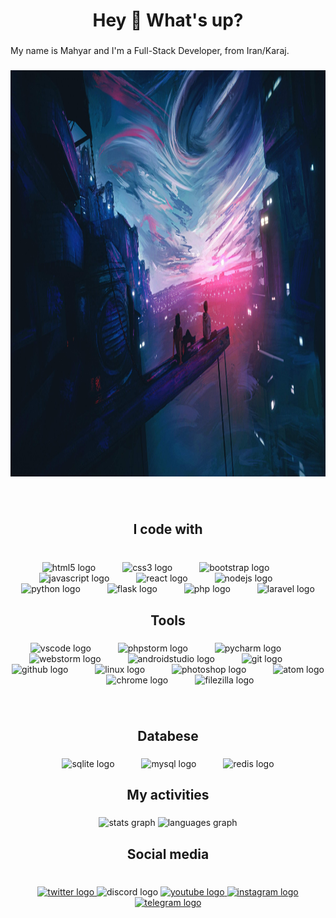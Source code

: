<h1 align="center">Hey 👋 What's up?</h1>

###

<p align="left">My name is Mahyar and I'm a Full-Stack Developer, from Iran/Karaj.</p>

###

<div align="center">
  <img height="650" src="https://raw.githubusercontent.com/DenverCoder1/minimalistic-wallpaper-collection/main/images/zakoriart-commission-piece-for-game.jpg"  />
</div>

###

<br clear="both">

<h2 align="center">I code with</h2>

###

<br clear="both">

<div align="center">
  <img src="https://cdn.jsdelivr.net/gh/devicons/devicon/icons/html5/html5-original.svg" height="100" alt="html5 logo"  />
  <img width="35" />
  <img src="https://cdn.jsdelivr.net/gh/devicons/devicon/icons/css3/css3-original.svg" height="100" alt="css3 logo"  />
  <img width="35" />
  <img src="https://cdn.jsdelivr.net/gh/devicons/devicon/icons/bootstrap/bootstrap-original.svg" height="100" alt="bootstrap logo"  />
  <img width="35" />
  <img src="https://cdn.jsdelivr.net/gh/devicons/devicon/icons/javascript/javascript-original.svg" height="100" alt="javascript logo"  />
  <img width="35" />
  <img src="https://cdn.jsdelivr.net/gh/devicons/devicon/icons/react/react-original.svg" height="100" alt="react logo"  />
  <img width="35" />
  <img src="https://cdn.jsdelivr.net/gh/devicons/devicon/icons/nodejs/nodejs-original.svg" height="100" alt="nodejs logo"  />
  <img width="35" />
  <img src="https://cdn.jsdelivr.net/gh/devicons/devicon/icons/python/python-original.svg" height="100" alt="python logo"  />
  <img width="35" />
  <img src="https://cdn.jsdelivr.net/gh/devicons/devicon/icons/flask/flask-original.svg" height="100" alt="flask logo"  />
  <img width="35" />
  <img src="https://cdn.simpleicons.org/php/777BB4" height="100" alt="php logo"  />
  <img width="35" />
  <img src="https://cdn.simpleicons.org/laravel/FF2D20" height="100" alt="laravel logo"  />
</div>

###

<h2 align="center">Tools</h2>

###

<div align="center">
  <img src="https://cdn.jsdelivr.net/gh/devicons/devicon/icons/vscode/vscode-original.svg" height="100" alt="vscode logo"  />
  <img width="35" />
  <img src="https://cdn.jsdelivr.net/gh/devicons/devicon/icons/phpstorm/phpstorm-original.svg" height="100" alt="phpstorm logo"  />
  <img width="35" />
  <img src="https://cdn.jsdelivr.net/gh/devicons/devicon/icons/pycharm/pycharm-original.svg" height="100" alt="pycharm logo"  />
  <img width="35" />
  <img src="https://cdn.jsdelivr.net/gh/devicons/devicon/icons/webstorm/webstorm-original.svg" height="100" alt="webstorm logo"  />
  <img width="35" />
  <img src="https://cdn.jsdelivr.net/gh/devicons/devicon/icons/androidstudio/androidstudio-original.svg" height="100" alt="androidstudio logo"  />
  <img width="35" />
  <img src="https://cdn.jsdelivr.net/gh/devicons/devicon/icons/git/git-original.svg" height="100" alt="git logo"  />
  <img width="35" />
  <img src="https://cdn.jsdelivr.net/gh/devicons/devicon/icons/github/github-original.svg" height="100" alt="github logo"  />
  <img width="35" />
  <img src="https://cdn.jsdelivr.net/gh/devicons/devicon/icons/linux/linux-original.svg" height="100" alt="linux logo"  />
  <img width="35" />
  <img src="https://cdn.jsdelivr.net/gh/devicons/devicon/icons/photoshop/photoshop-plain.svg" height="100" alt="photoshop logo"  />
  <img width="35" />
  <img src="https://cdn.jsdelivr.net/gh/devicons/devicon/icons/atom/atom-original.svg" height="100" alt="atom logo"  />
  <img width="35" />
  <img src="https://cdn.jsdelivr.net/gh/devicons/devicon/icons/chrome/chrome-original.svg" height="100" alt="chrome logo"  />
  <img width="35" />
  <img src="https://cdn.jsdelivr.net/gh/devicons/devicon/icons/filezilla/filezilla-plain.svg" height="100" alt="filezilla logo"  />
</div>

###

<br clear="both">

<h2 align="center">Databese</h2>

###

<div align="center">
  <img src="https://cdn.jsdelivr.net/gh/devicons/devicon/icons/sqlite/sqlite-original-wordmark.svg" height="100" alt="sqlite logo"  />
  <img width="35" />
  <img src="https://cdn.jsdelivr.net/gh/devicons/devicon/icons/mysql/mysql-original-wordmark.svg" height="100" alt="mysql logo"  />
  <img width="35" />
  <img src="https://cdn.jsdelivr.net/gh/devicons/devicon/icons/redis/redis-original-wordmark.svg" height="100" alt="redis logo"  />
</div>

###

<h2 align="center">My activities</h2>

###

<div align="center">
  <img src="https://github-readme-stats.vercel.app/api?username=mhyar-nsi&hide_title=false&hide_rank=false&show_icons=true&include_all_commits=true&count_private=true&disable_animations=false&theme=tokyonight&locale=en&hide_border=true&order=1" height="200" alt="stats graph"  />
  <img src="https://github-readme-stats.vercel.app/api/top-langs?username=mhyar-nsi&locale=en&hide_title=false&layout=compact&card_width=320&langs_count=10&theme=tokyonight&hide_border=true&order=2" height="200" alt="languages graph"  />
</div>

###

<h2 align="center">Social media</h2>

###

<br clear="both">

<div align="center">
  <a href="https://twitter.com/Mhyar_nsi" target="_blank">
    <img src="https://raw.githubusercontent.com/maurodesouza/profile-readme-generator/master/src/assets/icons/social/twitter/default.svg" width="74" height="40" alt="twitter logo"  />
  </a>
  <img src="https://raw.githubusercontent.com/maurodesouza/profile-readme-generator/master/src/assets/icons/social/discord/default.svg" width="74" height="40" alt="discord logo"  />
  <a href="https://youtube.com/@Mhyar_nsi" target="_blank">
    <img src="https://raw.githubusercontent.com/maurodesouza/profile-readme-generator/master/src/assets/icons/social/youtube/default.svg" width="74" height="40" alt="youtube logo"  />
  </a>
  <a href="https://instagram.com/mhyar_nsi" target="_blank">
    <img src="https://raw.githubusercontent.com/maurodesouza/profile-readme-generator/master/src/assets/icons/social/instagram/default.svg" width="74" height="40" alt="instagram logo"  />
  </a>
  <a href="https://t.me/Mhyar_nsi" target="_blank">
    <img src="https://raw.githubusercontent.com/maurodesouza/profile-readme-generator/master/src/assets/icons/social/telegram/default.svg" width="74" height="40" alt="telegram logo"  />
  </a>
</div>

###
